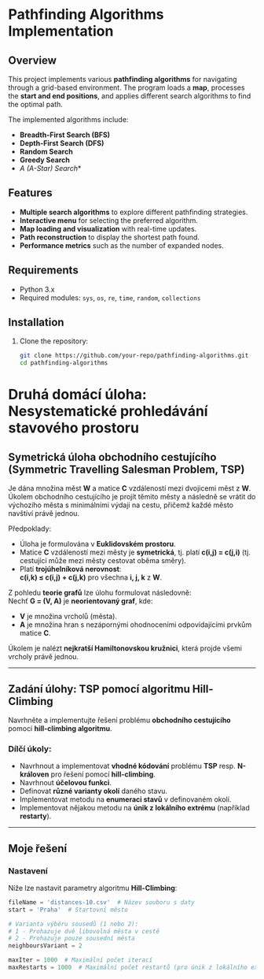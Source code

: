# Pathfinding Algorithms Implementation

## Overview
This project implements various **pathfinding algorithms** for navigating through a grid-based environment. The program loads a **map**, processes the **start and end positions**, and applies different search algorithms to find the optimal path.

The implemented algorithms include:
- **Breadth-First Search (BFS)**
- **Depth-First Search (DFS)**
- **Random Search**
- **Greedy Search**
- **A* (A-Star) Search**

## Features
- **Multiple search algorithms** to explore different pathfinding strategies.
- **Interactive menu** for selecting the preferred algorithm.
- **Map loading and visualization** with real-time updates.
- **Path reconstruction** to display the shortest path found.
- **Performance metrics** such as the number of expanded nodes.

## Requirements
- Python 3.x
- Required modules: `sys`, `os`, `re`, `time`, `random`, `collections`

## Installation
1. Clone the repository:
   ```sh
   git clone https://github.com/your-repo/pathfinding-algorithms.git
   cd pathfinding-algorithms


# Druhá domácí úloha: Nesystematické prohledávání stavového prostoru

## Symetrická úloha obchodního cestujícího (Symmetric Travelling Salesman Problem, TSP)

Je dána množina měst **W** a matice **C** vzdáleností mezi dvojicemi měst z **W**. Úkolem obchodního cestujícího je projít těmito městy a následně se vrátit do výchozího města s minimálními výdaji na cestu, přičemž každé město navštíví právě jednou.

Předpoklady:
- Úloha je formulována v **Euklidovském prostoru**.
- Matice **C** vzdáleností mezi městy je **symetrická**, tj. platí **c(i,j) = c(j,i)** (tj. cestující může mezi městy cestovat oběma směry).
- Platí **trojúhelníková nerovnost**:  
  **c(i,k) ≤ c(i,j) + c(j,k)** pro všechna **i, j, k** z **W**.

Z pohledu **teorie grafů** lze úlohu formulovat následovně:  
Nechť **G = (V, A)** je **neorientovaný graf**, kde:
- **V** je množina vrcholů (města).
- **A** je množina hran s nezápornými ohodnoceními odpovídajícími prvkům matice **C**.

Úkolem je nalézt **nejkratší Hamiltonovskou kružnici**, která projde všemi vrcholy právě jednou.

---

## Zadání úlohy: TSP pomocí algoritmu Hill-Climbing

Navrhněte a implementujte řešení problému **obchodního cestujícího** pomocí **hill-climbing algoritmu**.

### Dílčí úkoly:
- Navrhnout a implementovat **vhodné kódování** problému **TSP** resp. **N-královen** pro řešení pomocí **hill-climbing**.
- Navrhnout **účelovou funkci**.
- Definovat **různé varianty okolí** daného stavu.
- Implementovat metodu na **enumeraci stavů** v definovaném okolí.
- Implementovat nějakou metodu na **únik z lokálního extrému** (například **restarty**).

---

## Moje řešení

### **Nastavení**
Níže lze nastavit parametry algoritmu **Hill-Climbing**:

```python
fileName = 'distances-10.csv'  # Název souboru s daty
start = 'Praha'  # Startovní město

# Varianta výběru sousedů (1 nebo 2):
# 1 - Prohazuje dvě libovolná města v cestě
# 2 - Prohazuje pouze sousední města
neighboursVariant = 2

maxIter = 1000  # Maximální počet iterací
maxRestarts = 1000  # Maximální počet restartů (pro únik z lokálního extrému)
